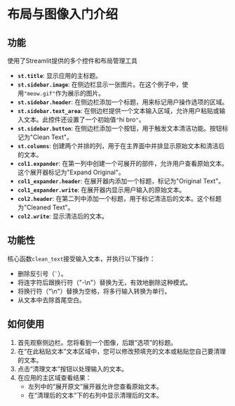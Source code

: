 # 布局与图像入门介绍

## 功能
使用了Streamlit提供的多个控件和布局管理工具
- **`st.title`**: 显示应用的主标题。
- **`st.sidebar.image`**: 在侧边栏显示一张图片。在这个例子中，使用`"meow.gif"`作为展示的图片。
- **`st.sidebar.header`**: 在侧边栏添加一个标题，用来标记用户操作选项的区域。
- **`st.sidebar.text_area`**: 在侧边栏提供一个文本输入区域，允许用户粘贴或输入文本。此控件还设置了一个初始值`"`hi bro`"`。
- **`st.sidebar.button`**: 在侧边栏添加一个按钮，用于触发文本清洁功能。按钮标记为"Clean Text"。
- **`st.columns`**: 创建两个并排的列，用于在主界面中并排显示原始文本和清洁后的文本。
- **`col1.expander`**: 在第一列中创建一个可展开的部件，允许用户查看原始文本。这个展开器标记为"Expand Original"。
- **`col1_expander.header`**: 在展开器内添加一个标题，标记为"Original Text"。
- **`col1_expander.write`**: 在展开器内显示用户输入的原始文本。
- **`col2.header`**: 在第二列中添加一个标题，用于标记清洁后的文本。这个标题为"Cleaned Text"。
- **`col2.write`**: 显示清洁后的文本。


## 功能性

核心函数`clean_text`接受输入文本，并执行以下操作：
- 删除反引号（`` ` ``）。
- 将连字符后跟换行符（"-\\n"）替换为无，有效地删除这种模式。
- 将换行符（"\\n"）替换为空格，将多行输入转换为单行。
- 从文本中去除首尾空白。

## 如何使用

1. 首先观察侧边栏。您将看到一个图像，后跟“选项”的标题。
2. 在“在此粘贴文本”文本区域中，您可以修改预填充的文本或粘贴您自己要清理的文本。
3. 点击“清理文本”按钮以处理输入的文本。
4. 在应用的主区域查看结果：
   - 左列中的“展开原文”展开器允许您查看原始文本。
   - 在“清理后的文本”下的右列中显示清理后的文本。
